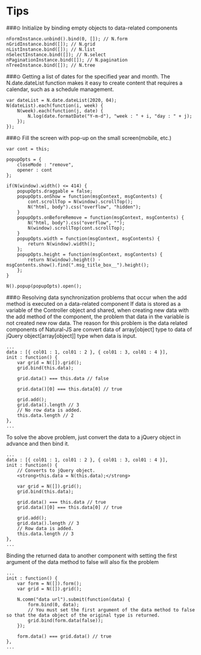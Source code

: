 Tips
===

###⊙ Initialize by binding empty objects to data-related components
```
nFormInstance.unbind().bind(0, []); // N.form
nGridInstance.bind([]); // N.grid
nListInstance.bind([]); // N.list
nSelectInstance.bind([]); // N.select
nPaginationInstance.bind([]); // N.pagination
nTreeInstance.bind([]); // N.tree
```

###⊙ Getting a list of dates for the specified year and month.
The N.date.dateList function makes it easy to create content that requires a calendar, such as a schedule management.
```
var dateList = N.date.dateList(2020, 04);
N(dateList).each(function(i, week) {
    N(week).each(function(j, date) {
        N.log(date.formatDate("Y-m-d"), "week : " + i, "day : " + j);
    });
});
```

###⊙ Fill the screen with pop-up on the small screen(mobile, etc.)
```
var cont = this;

popupOpts = {
    closeMode : "remove",
    opener : cont
};

if(N(window).width() <= 414) {
    popupOpts.draggable = false;
    popupOpts.onShow = function(msgContext, msgContents) {
        cont.scrollTop = N(window).scrollTop();
        N("html, body").css("overflow", "hidden");
    }
    popupOpts.onBeforeRemove = function(msgContext, msgContents) {
        N("html, body").css("overflow", "");
        N(window).scrollTop(cont.scrollTop);
    }
    popupOpts.width = function(msgContext, msgContents) {
        return N(window).width();
    };
    popupOpts.height = function(msgContext, msgContents) {
        return N(window).height() - msgContents.show().find(".msg_title_box__").height();
    };
}

N().popup(popupOpts).open();
```

###⊙ Resolving data synchronization problems that occur when the add method is executed on a data-related component
If data is stored as a variable of the Controller object and shared, when creating new data with the add method of the component, the problem that data in the variable is not created new row data.
The reason for this problem is the data related components of Natural-JS are convert data of array[object] type to data of jQuery object[array[object]] type when data is input.

```
...
data : [{ col01 : 1, col01 : 2 }, { col01 : 3, col01 : 4 }],
init : function() {
    var grid = N([]).grid();
    grid.bind(this.data);

    grid.data() === this.data // false

    grid.data()[0] === this.data[0] // true

    grid.add();
    grid.data().length // 3
    // No row data is added.
    this.data.length // 2
},
...
```
To solve the above problem, just convert the data to a jQuery object in advance and then bind it.

```
...
data : [{ col01 : 1, col01 : 2 }, { col01 : 3, col01 : 4 }],
init : function() {
    // Converts to jQuery object.
    <strong>this.data = N(this.data);</strong>

    var grid = N([]).grid();
    grid.bind(this.data);

    grid.data() === this.data // true
    grid.data()[0] === this.data[0] // true

    grid.add();
    grid.data().length // 3
    // Row data is added.
    this.data.length // 3
},
...
```
Binding the returned data to another component with setting the first argument of the data method to false will also fix the problem

```
...
init : function() {
    var form = N([]).form();
    var grid = N([]).grid();

    N.comm("data url").submit(function(data) {
        form.bind(0, data);
        // You must set the first argument of the data method to false so that the data object of the original type is returned.
        grid.bind(form.data(false));
    });

    form.data() === grid.data() // true
},
...
```
